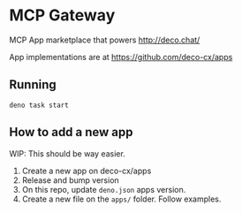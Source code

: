 # MCP Gateway   

MCP App marketplace that powers http://deco.chat/

App implementations are at https://github.com/deco-cx/apps

## Running

`deno task start`

## How to add a new app

WIP: This should be way easier.

1) Create a new app on deco-cx/apps
2) Release and bump version
3) On this repo, update `deno.json` apps version.
4) Create a new file on the `apps/` folder. Follow examples.
